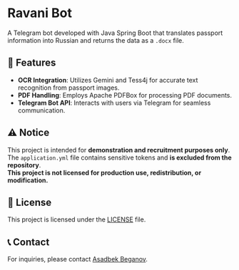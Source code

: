 # Ravani Bot

A Telegram bot developed with Java Spring Boot that translates passport information into Russian and returns the data as a `.docx` file.

## 🚀 Features

- **OCR Integration**: Utilizes Gemini and Tess4j for accurate text recognition from passport images.
- **PDF Handling**: Employs Apache PDFBox for processing PDF documents.
- **Telegram Bot API**: Interacts with users via Telegram for seamless communication.

## ⚠️ Notice

This project is intended for **demonstration and recruitment purposes only**.  
The `application.yml` file contains sensitive tokens and **is excluded from the repository**.  
**This project is not licensed for production use, redistribution, or modification.**

## 📄 License

This project is licensed under the [LICENSE](./LICENSE) file.

## 📞 Contact

For inquiries, please contact [Asadbek Beganov](https://www.linkedin.com/in/asadaravani/).


